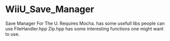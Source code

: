 # WiiU_Save_Manager
Save Manager For The U. Requires Mocha.
has some usefull libs people can use
FileHandler.hpp
Zip.hpp
has some interesting functions one might want to use.
